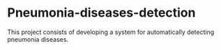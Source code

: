 # Pneumonia-diseases-detection
This project consists of developing a system for automatically detecting pneumonia diseases. 
